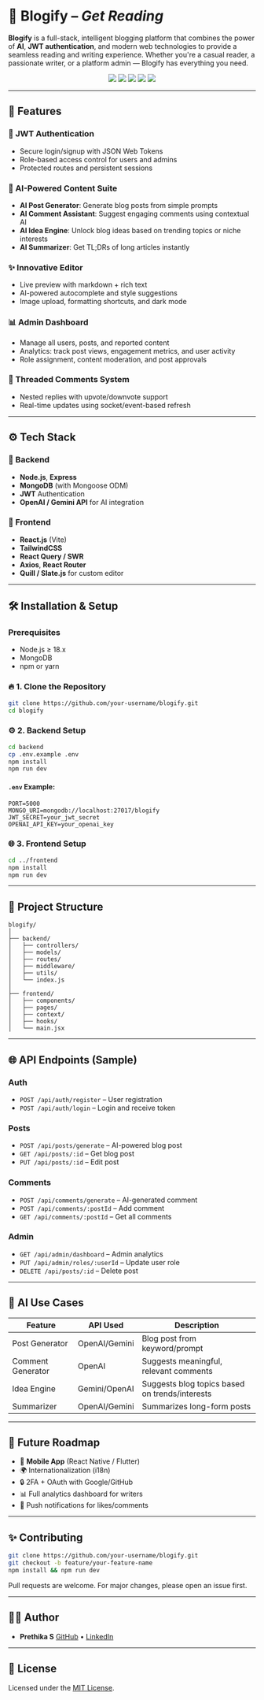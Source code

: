 # 📝 Blogify – *Get Reading*

**Blogify** is a full-stack, intelligent blogging platform that combines the power of **AI**, **JWT authentication**, and modern web technologies to provide a seamless reading and writing experience. Whether you're a casual reader, a passionate writer, or a platform admin — Blogify has everything you need.

<p align="center">
  <img src="https://img.shields.io/badge/Frontend-React-blue?style=flat-square" />
  <img src="https://img.shields.io/badge/Backend-Node.js-green?style=flat-square" />
  <img src="https://img.shields.io/badge/Auth-JWT-orange?style=flat-square" />
  <img src="https://img.shields.io/badge/AI-Integrated-red?style=flat-square" />
  <img src="https://img.shields.io/badge/Editor-Innovative-purple?style=flat-square" />
</p>

---

## 🚀 Features

### 🔐 JWT Authentication
- Secure login/signup with JSON Web Tokens
- Role-based access control for users and admins
- Protected routes and persistent sessions

### 🤖 AI-Powered Content Suite
- **AI Post Generator**: Generate blog posts from simple prompts
- **AI Comment Assistant**: Suggest engaging comments using contextual AI
- **AI Idea Engine**: Unlock blog ideas based on trending topics or niche interests
- **AI Summarizer**: Get TL;DRs of long articles instantly

### ✨ Innovative Editor
- Live preview with markdown + rich text
- AI-powered autocomplete and style suggestions
- Image upload, formatting shortcuts, and dark mode

### 📊 Admin Dashboard
- Manage all users, posts, and reported content
- Analytics: track post views, engagement metrics, and user activity
- Role assignment, content moderation, and post approvals

### 💬 Threaded Comments System
- Nested replies with upvote/downvote support
- Real-time updates using socket/event-based refresh

---

## ⚙️ Tech Stack

### 🔧 Backend
- **Node.js**, **Express**
- **MongoDB** (with Mongoose ODM)
- **JWT** Authentication
- **OpenAI / Gemini API** for AI integration

### 🎨 Frontend
- **React.js** (Vite)
- **TailwindCSS**
- **React Query / SWR**
- **Axios**, **React Router**
- **Quill / Slate.js** for custom editor

---

## 🛠️ Installation & Setup

### Prerequisites
- Node.js ≥ 18.x
- MongoDB
- npm or yarn

### 🔥 1. Clone the Repository

```bash
git clone https://github.com/your-username/blogify.git
cd blogify
````

### ⚙️ 2. Backend Setup

```bash
cd backend
cp .env.example .env
npm install
npm run dev
```

#### `.env` Example:

```
PORT=5000
MONGO_URI=mongodb://localhost:27017/blogify
JWT_SECRET=your_jwt_secret
OPENAI_API_KEY=your_openai_key
```

### 🌐 3. Frontend Setup

```bash
cd ../frontend
npm install
npm run dev
```

---

## 📂 Project Structure

```
blogify/
│
├── backend/
│   ├── controllers/
│   ├── models/
│   ├── routes/
│   ├── middleware/
│   ├── utils/
│   └── index.js
│
├── frontend/
│   ├── components/
│   ├── pages/
│   ├── context/
│   ├── hooks/
│   └── main.jsx
```

---

## 🌐 API Endpoints (Sample)

### Auth

* `POST /api/auth/register` – User registration
* `POST /api/auth/login` – Login and receive token

### Posts

* `POST /api/posts/generate` – AI-powered blog post
* `GET /api/posts/:id` – Get blog post
* `PUT /api/posts/:id` – Edit post

### Comments

* `POST /api/comments/generate` – AI-generated comment
* `POST /api/comments/:postId` – Add comment
* `GET /api/comments/:postId` – Get all comments

### Admin

* `GET /api/admin/dashboard` – Admin analytics
* `PUT /api/admin/roles/:userId` – Update user role
* `DELETE /api/posts/:id` – Delete post

---

## 🧠 AI Use Cases

| Feature           | API Used      | Description                                    |
| ----------------- | ------------- | ---------------------------------------------- |
| Post Generator    | OpenAI/Gemini | Blog post from keyword/prompt                  |
| Comment Generator | OpenAI        | Suggests meaningful, relevant comments         |
| Idea Engine       | Gemini/OpenAI | Suggests blog topics based on trends/interests |
| Summarizer        | OpenAI/Gemini | Summarizes long-form posts                     |

---

## 🚧 Future Roadmap

* 📱 **Mobile App** (React Native / Flutter)
* 🌍 Internationalization (i18n)
* 🔒 2FA + OAuth with Google/GitHub
* 📊 Full analytics dashboard for writers
* 🔔 Push notifications for likes/comments

---

## ✨ Contributing

```bash
git clone https://github.com/your-username/blogify.git
git checkout -b feature/your-feature-name
npm install && npm run dev
```

Pull requests are welcome. For major changes, please open an issue first.

---

## 👨‍💻 Author

* **Prethika S**
  [GitHub](https://github.com/prethikas) • [LinkedIn](https://www.linkedin.com/in/yourprofile)

---

## 🪪 License

Licensed under the [MIT License](./LICENSE).

